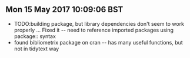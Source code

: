 

## Mon 15 May 2017 10:09:06 BST
- TODO:building package, but library dependencies don't seem to work properly ... Fixed it -- need to reference imported packages using package:: syntax
- found bibliometrix package on cran -- has many useful functions, but not in tidytext way

